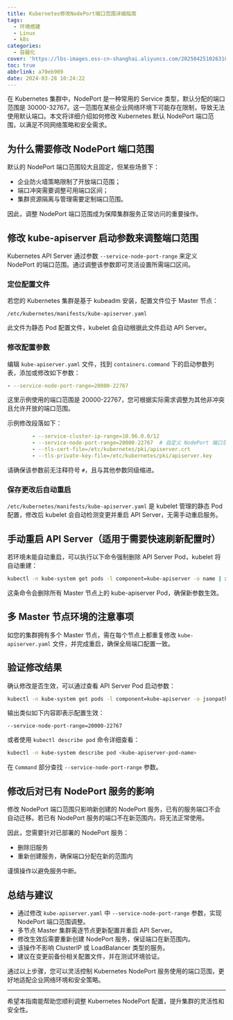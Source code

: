 ```yaml
---
title: Kubernetes修改NodePort端口范围详细指南
tags:
  - 环境搭建
  - Linux
  - k8s
categories:
  - 容器化
cover: 'https://lbs-images.oss-cn-shanghai.aliyuncs.com/20250425102631839.png'
toc: true
abbrlink: a70eb909
date: 2024-03-28 10:24:22
---
```


在 Kubernetes 集群中，NodePort 是一种常用的 Service 类型，默认分配的端口范围是 30000-32767。这一范围在某些企业网络环境下可能存在限制，导致无法使用默认端口。本文将详细介绍如何修改 Kubernetes 默认 NodePort 端口范围，以满足不同网络策略和安全需求。

<!-- more -->

## 为什么需要修改 NodePort 端口范围

默认的 NodePort 端口范围较大且固定，但某些场景下：

- 企业防火墙策略限制了开放端口范围；
- 端口冲突需要调整可用端口区间；
- 集群资源隔离与管理需要定制端口范围。

因此，调整 NodePort 端口范围成为保障集群服务正常访问的重要操作。

## 修改 kube-apiserver 启动参数来调整端口范围

Kubernetes API Server 通过参数 `--service-node-port-range` 来定义 NodePort 的端口范围。通过调整该参数即可灵活设置所需端口区间。

### 定位配置文件

若您的 Kubernetes 集群是基于 kubeadm 安装，配置文件位于 Master 节点：

```
/etc/kubernetes/manifests/kube-apiserver.yaml
```

此文件为静态 Pod 配置文件，kubelet 会自动根据此文件启动 API Server。

### 修改配置参数

编辑 `kube-apiserver.yaml` 文件，找到 `containers.command` 下的启动参数列表，添加或修改如下参数：

```yaml
- --service-node-port-range=20000-22767
```

这里示例使用的端口范围是 20000-22767，您可根据实际需求调整为其他非冲突且允许开放的端口范围。

示例修改段落如下：

```yaml
        - --service-cluster-ip-range=10.96.0.0/12
        - --service-node-port-range=20000-22767  # 自定义 NodePort 端口范围
        - --tls-cert-file=/etc/kubernetes/pki/apiserver.crt
        - --tls-private-key-file=/etc/kubernetes/pki/apiserver.key
```

请确保该参数前无注释符号 `#`，且与其他参数同级缩进。

### 保存更改后自动重启

`/etc/kubernetes/manifests/kube-apiserver.yaml` 是 kubelet 管理的静态 Pod 配置，修改后 kubelet 会自动检测变更并重启 API Server，无需手动重启服务。

## 手动重启 API Server（适用于需要快速刷新配置时）

若环境未能自动重启，可以执行以下命令强制删除 API Server Pod，kubelet 将自动重建：

```bash
kubectl -n kube-system get pods -l component=kube-apiserver -o name | xargs kubectl -n kube-system delete
```

这条命令会删除所有 Master 节点上的 kube-apiserver Pod，确保新参数生效。

## 多 Master 节点环境的注意事项

如您的集群拥有多个 Master 节点，需在每个节点上都重复修改 `kube-apiserver.yaml` 文件，并完成重启，确保全局端口配置一致。

## 验证修改结果

确认修改是否生效，可以通过查看 API Server Pod 启动参数：

```bash
kubectl -n kube-system get pods -l component=kube-apiserver -o jsonpath='{.items[0].spec.containers[0].command}' | tr ',' '\n' | grep service-node-port-range
```

输出类似如下内容即表示配置生效：

```
--service-node-port-range=20000-22767
```

或者使用 `kubectl describe pod` 命令详细查看：

```bash
kubectl -n kube-system describe pod <kube-apiserver-pod-name>
```

在 `Command` 部分查找 `--service-node-port-range` 参数。

## 修改后对已有 NodePort 服务的影响

修改 NodePort 端口范围只影响新创建的 NodePort 服务，已有的服务端口不会自动迁移。若已有 NodePort 服务的端口不在新范围内，将无法正常使用。

因此，您需要针对已部署的 NodePort 服务：

- 删除旧服务
- 重新创建服务，确保端口分配在新的范围内

谨慎操作以避免服务中断。

## 总结与建议

- 通过修改 `kube-apiserver.yaml` 中 `--service-node-port-range` 参数，实现 NodePort 端口范围调整。
- 多节点 Master 集群需逐节点更新配置并重启 API Server。
- 修改生效后需要重新创建 NodePort 服务，保证端口在新范围内。
- 该操作不影响 ClusterIP 或 LoadBalancer 类型的服务。
- 建议在变更前备份相关配置文件，并在测试环境验证。

通过以上步骤，您可以灵活控制 Kubernetes NodePort 服务使用的端口范围，更好地适配企业网络环境和安全策略。

---

希望本指南能帮助您顺利调整 Kubernetes NodePort 配置，提升集群的灵活性和安全性。